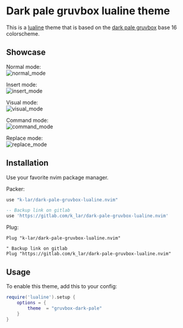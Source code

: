 # Dark pale gruvbox lualine theme

This is a [lualine](https://github.com/nvim-lualine/lualine.nvim) theme that is based on the
[dark pale gruvbox](https://base16.netlify.app/previews/base16-gruvbox-dark-pale.html) base 16
colorscheme.

## Showcase

Normal mode:  
![normal_mode](https://gitlab.com/k_lar/dark-pale-gruvbox-lualine.nvim/uploads/f69f9f2d1b968f614ef3b80041c2604f/normal_mode.png)

Insert mode:  
![insert_mode](https://gitlab.com/k_lar/dark-pale-gruvbox-lualine.nvim/uploads/50534a2580b0bdd4f22b2e5c8a3cb5d5/insert_mode.png)

Visual mode:  
![visual_mode](https://gitlab.com/k_lar/dark-pale-gruvbox-lualine.nvim/uploads/ed84a3e47e4023177eb49a823fe06c45/visual_mode.png)

Command mode:  
![command_mode](https://gitlab.com/k_lar/dark-pale-gruvbox-lualine.nvim/uploads/d38c1a102f5106ea1f7fc1e1934b5e66/command_mode.png)

Replace mode:  
![replace_mode](https://gitlab.com/k_lar/dark-pale-gruvbox-lualine.nvim/uploads/543267de9ce6c885f9bfd574a748ef48/replace_mode.png)

## Installation

Use your favorite nvim package manager.  

Packer:
```lua
use "k-lar/dark-pale-gruvbox-lualine.nvim"

-- Backup link on gitlab
use 'https://gitlab.com/k_lar/dark-pale-gruvbox-lualine.nvim'
```

Plug:
```vim
Plug "k-lar/dark-pale-gruvbox-lualine.nvim"

" Backup link on gitlab
Plug "https://gitlab.com/k_lar/dark-pale-gruvbox-lualine.nvim"
```

## Usage

To enable this theme, add this to your config:

```lua
require('lualine').setup {
    options = {
        theme  = "gruvbox-dark-pale"
    }
}
```
